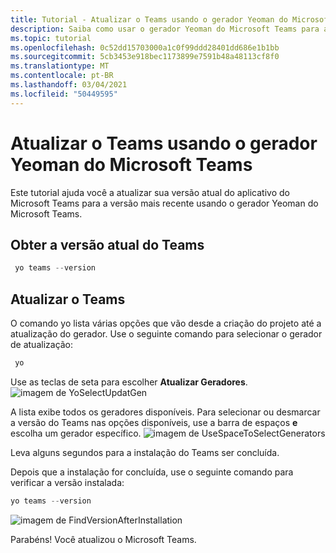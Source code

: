 ```yaml
---
title: Tutorial - Atualizar o Teams usando o gerador Yeoman do Microsoft Teams
description: Saiba como usar o gerador Yeoman do Microsoft Teams para atualizar o Teams.
ms.topic: tutorial
ms.openlocfilehash: 0c52dd15703000a1c0f99ddd28401dd686e1b1bb
ms.sourcegitcommit: 5cb3453e918bec1173899e7591b48a48113cf8f0
ms.translationtype: MT
ms.contentlocale: pt-BR
ms.lasthandoff: 03/04/2021
ms.locfileid: "50449595"
---
```

# <a name="upgrade-teams-using-microsoft-teams-yeoman-generator"></a>Atualizar o Teams usando o gerador Yeoman do Microsoft Teams
Este tutorial ajuda você a atualizar sua versão atual do aplicativo do Microsoft Teams para a versão mais recente usando o gerador Yeoman do Microsoft Teams.

## <a name="get-current-version-of-teams"></a>Obter a versão atual do Teams
```PowerShell
 yo teams --version
```

## <a name="update-teams"></a>Atualizar o Teams
O comando yo lista várias opções que vão desde a criação do projeto até a atualização do gerador. Use o seguinte comando para selecionar o gerador de atualização:
```PowerShell
 yo
```

Use as teclas de seta para escolher **Atualizar Geradores**.
![imagem de YoSelectUpdatGen](~/assets/images/Update-Teams/YoSelectUpdateGen.png)

A lista exibe todos os geradores disponíveis. Para selecionar ou desmarcar a versão do Teams nas opções disponíveis, use a barra de espaços **e** escolha um gerador específico.
![imagem de UseSpaceToSelectGenerators](~/assets/images/Update-Teams/UseSpaceToSelectGenerators.png)

Leva alguns segundos para a instalação do Teams ser concluída.

Depois que a instalação for concluída, use o seguinte comando para verificar a versão instalada:

```PowerShell
yo teams --version
```

![imagem de FindVersionAfterInstallation](~/assets/images/Update-Teams/FindVersionAfterInstallation.png)

Parabéns! Você atualizou o Microsoft Teams.

